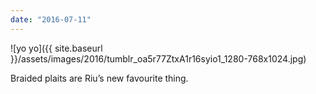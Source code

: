 ```yaml
---
date: "2016-07-11"
---
```


![yo yo]({{ site.baseurl }}/assets/images/2016/tumblr_oa5r77ZtxA1r16syio1_1280-768x1024.jpg)

Braided plaits are Riu’s new favourite thing.
